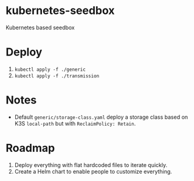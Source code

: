 # kubernetes-seedbox

Kubernetes based seedbox

# Deploy

1. `kubectl apply -f ./generic`
2. `kubectl apply -f ./transmission`

# Notes

* Default `generic/storage-class.yaml` deploy a storage class based on K3S `local-path`
but with `ReclaimPolicy: Retain`.


# Roadmap

1. Deploy everything with flat hardcoded files to iterate quickly.
2. Create a Helm chart to enable people to customize everything.